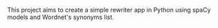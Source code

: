 This project aims to create a simple rewriter app in Python using spaCy models and Wordnet's synonyms list.